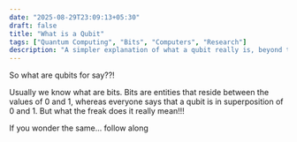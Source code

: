 ```yaml
---
date: "2025-08-29T23:09:13+05:30"
draft: false
title: "What is a Qubit"
tags: ["Quantum Computing", "Bits", "Computers", "Research"]
description: "A simpler explanation of what a qubit really is, beyond the confusing jargon of being in a 'superposition of 0 and 1'."
---
```


So what are qubits for say??!

Usually we know what are bits. Bits are entities that reside between the values of 0 and 1, whereas everyone says that a qubit is in superposition of 0 and 1. But what the freak does it really mean!!!

If you wonder the same... follow along
